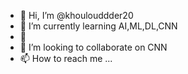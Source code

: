 - 👋 Hi, I’m @khoulouddder20
- 👀 I’m currently learning AI,ML,DL,CNN
- 🌱
- 💞️ I’m looking to collaborate on CNN
- 📫 How to reach me ...

<!---
khoulouddder20/khoulouddder20 is a ✨ special ✨ repository because its `README.md` (this file) appears on your GitHub profile.
You can click the Preview link to take a look at your changes.
--->
